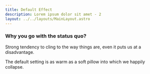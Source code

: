 ```yaml
---
title: Default Effect
description: Lorem ipsum dolor sit amet - 2
layout: ../../layouts/MainLayout.astro
---
```


### Why you go with the status quo?

Strong tendency to cling to the way things are, even it puts us at a disadvantage.

The default setting  is as warm as a soft pillow into which we happily collapse.
